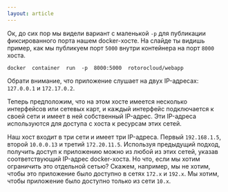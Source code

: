 ```yaml
---
layout: article
---
```

Ок, до сих пор мы видели вариант с маленькой `-p` для публикации фиксированного порта нашем docker-хосте. На слайде ты видишь пример, как мы публикуем порт `5000` внутри контейнера на порт `8000` хоста. 

```
docker  container  run  -p  8000:5000  rotorocloud/webapp
```

Обрати внимание, что приложение слушает на двух IP-адресах: `127.0.0.1` и `172.17.0.2`.

Теперь предположим, что на этом хосте имеется несколько интерфейсов или сетевых карт, и каждый интерфейс подключается к своей сети и имеет в ней собственный IP-адрес. Эти IP-адреса используются для доступа с хоста к ресурсам этих сетей.

Наш хост входит в три сети и имеет три IP-адреса. Первый `192.168.1.5`, второй `10.0.0.13` и третий `172.20.11.5`. Используя предыдущий подход, получить доступ к приложению можно из любой из этих сетей, указав соответствующий IP-адрес docker-хоста. Но что, если мы хотим ограничить это отдельной сетью? Скажем, например, мы не хотим, чтобы это приложение было доступно в сетях `172.х` и `192.х`. Мы хотим, чтобы приложение было доступно только из сети `10.x`.
